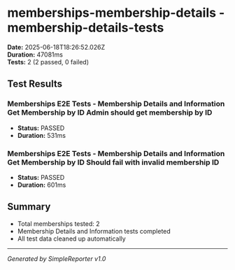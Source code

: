 # memberships-membership-details - membership-details-tests

**Date:** 2025-06-18T18:26:52.026Z  
**Duration:** 47081ms  
**Tests:** 2 (2 passed, 0 failed)

## Test Results


### Memberships E2E Tests - Membership Details and Information Get Membership by ID Admin should get membership by ID
- **Status:** PASSED
- **Duration:** 531ms



### Memberships E2E Tests - Membership Details and Information Get Membership by ID Should fail with invalid membership ID
- **Status:** PASSED
- **Duration:** 601ms



## Summary

- Total memberships tested: 2
- Membership Details and Information tests completed
- All test data cleaned up automatically

---
*Generated by SimpleReporter v1.0*
